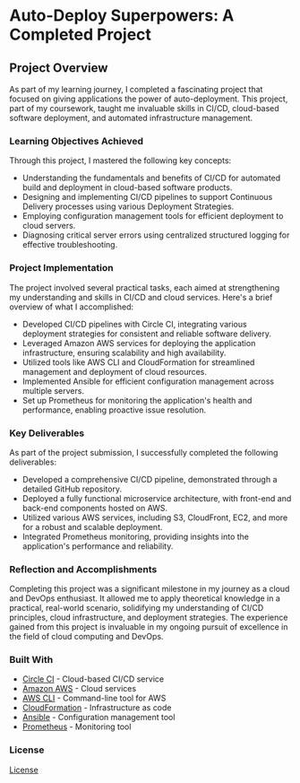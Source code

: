 # Auto-Deploy Superpowers: A Completed Project

## Project Overview

As part of my learning journey, I completed a fascinating project that focused on giving applications the power of auto-deployment. This project, part of my coursework, taught me invaluable skills in CI/CD, cloud-based software deployment, and automated infrastructure management. 

### Learning Objectives Achieved

Through this project, I mastered the following key concepts:

- Understanding the fundamentals and benefits of CI/CD for automated build and deployment in cloud-based software products.
- Designing and implementing CI/CD pipelines to support Continuous Delivery processes using various Deployment Strategies.
- Employing configuration management tools for efficient deployment to cloud servers.
- Diagnosing critical server errors using centralized structured logging for effective troubleshooting.

### Project Implementation

The project involved several practical tasks, each aimed at strengthening my understanding and skills in CI/CD and cloud services. Here's a brief overview of what I accomplished:

- Developed CI/CD pipelines with Circle CI, integrating various deployment strategies for consistent and reliable software delivery.
- Leveraged Amazon AWS services for deploying the application infrastructure, ensuring scalability and high availability.
- Utilized tools like AWS CLI and CloudFormation for streamlined management and deployment of cloud resources.
- Implemented Ansible for efficient configuration management across multiple servers.
- Set up Prometheus for monitoring the application's health and performance, enabling proactive issue resolution.

### Key Deliverables

As part of the project submission, I successfully completed the following deliverables:

- Developed a comprehensive CI/CD pipeline, demonstrated through a detailed GitHub repository.
- Deployed a fully functional microservice architecture, with front-end and back-end components hosted on AWS.
- Utilized various AWS services, including S3, CloudFront, EC2, and more for a robust and scalable deployment.
- Integrated Prometheus monitoring, providing insights into the application's performance and reliability.

### Reflection and Accomplishments

Completing this project was a significant milestone in my journey as a cloud and DevOps enthusiast. It allowed me to apply theoretical knowledge in a practical, real-world scenario, solidifying my understanding of CI/CD principles, cloud infrastructure, and deployment strategies. The experience gained from this project is invaluable in my ongoing pursuit of excellence in the field of cloud computing and DevOps.

### Built With

- [Circle CI](https://www.circleci.com) - Cloud-based CI/CD service
- [Amazon AWS](https://aws.amazon.com/) - Cloud services
- [AWS CLI](https://aws.amazon.com/cli/) - Command-line tool for AWS
- [CloudFormation](https://aws.amazon.com/cloudformation/) - Infrastructure as code
- [Ansible](https://www.ansible.com/) - Configuration management tool
- [Prometheus](https://prometheus.io/) - Monitoring tool

### License

[License](LICENSE.md)
